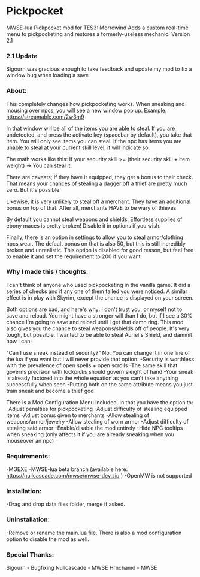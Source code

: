 # Pickpocket
MWSE-lua Pickpocket mod for TES3: Morrowind
Adds a custom real-time menu to pickpocketing and restores a formerly-useless mechanic.
Version 2.1

### 2.1 Update

Sigourn was gracious enough to take feedback and update my mod to fix a window bug when loading a save

### About: 
This completely changes how pickpocketing works. When sneaking and mousing over npcs, you will see a new window pop up. 
Example: https://streamable.com/2w3m9

In that window will be all of the items you are able to steal. If you are undetected, and press the activate key (spacebar by default), you take that item.
You will only see items you can steal. If the npc has items you are unable to steal at your current skill level, it will indicate so.

The math works like this: If your security skill >= (their security skill + item weight) -> You can steal it.

There are caveats; if they have it equipped, they get a bonus to their check. That means your chances of stealing a dagger off a thief are
pretty much zero. But it's possible.

Likewise, it is very unlikely to steal off a merchant. They have an additional bonus on top of that. After all, merchants HAVE to be wary of thieves.

By default you cannot steal weapons and shields. Effortless supplies of ebony maces is pretty broken! Disable it in options if you wish.

Finally, there is an option in settings to allow you to steal armor/clothing npcs wear. The default bonus on that is also 50, but this is still incredibly broken and unrealistic. This option is disabled for good reason, but feel free to enable it and set the requirement to 200 if you want.

### Why I made this / thoughts:

I can't think of anyone who used pickpocketing in the vanilla game. 
It did a series of checks and if any one of them failed you were noticed. A similar effect is in play with Skyrim, except the chance is displayed on your screen.

Both options are bad, and here's why: I don't trust you, or myself not to save and reload. You might have a stronger will than I do, but if I see a 30% chance I'm going to save and reload until I get that damn ring. This mod also gives you the chance to steal weapons/shields off of people. It's very tough, but possible. I wanted to be able to steal Auriel's Shield, and dammit now I can!

"Can I use sneak instead of security?"
No. You can change it in one line of the lua if you want but I will never provide that option.
-Security is worthless with the prevalence of open spells + open scrolls
-The same skill that governs precision with lockpicks should govern sleight of hand
-Your sneak is already factored into the whole equation as you can't take anything successfully when seen
-Putting both on the same attribute means you just train sneak and become a thief god

There is a Mod Configuration Menu included. In that you have the option to:
-Adjust penalties for pickpocketing
-Adjust difficulty of stealing equipped items
-Adjust bonus given to merchants
-Allow stealing of weapons/armor/jewelry
-Allow stealing of worn armor
-Adjust difficulty of stealing said armor
-Enable/disable the mod entirely
-Hide NPC tooltips when sneaking (only affects it if you are already sneaking when you mouseover an npc)

### Requirements:

-MGEXE
-MWSE-lua beta branch (available here: https://nullcascade.com/mwse/mwse-dev.zip )
-OpenMW is not supported

### Installation:

-Drag and drop data files folder, merge if asked.

### Uninstallation:

-Remove or rename the main.lua file. There is also a mod configuration option to disable the mod as well.

### Special Thanks:

Sigourn - Bugfixing
Nullcascade - MWSE
Hrnchamd - MWSE

